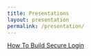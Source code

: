 ```yaml
---
title: Presentations
layout: presentation
permalink: /presentation/
---
```


<a href="/presentation/how-to-build-secure-login-mehmet-ayberk-annadinc.pdf">How To Build Secure Login</a>
